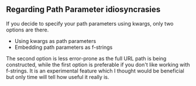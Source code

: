 ## Regarding Path Parameter idiosyncrasies
If you decide to specify your path parameters using kwargs, only two options are there.
- Using kwargs as path parameters
- Embedding path parameters as f-strings

The second option is less error-prone as the full URL path is being constructed, while the first option is preferable if you don't like working with f-strings.
It is an experimental feature which I thought would be beneficial but only time will tell how useful it really is.
